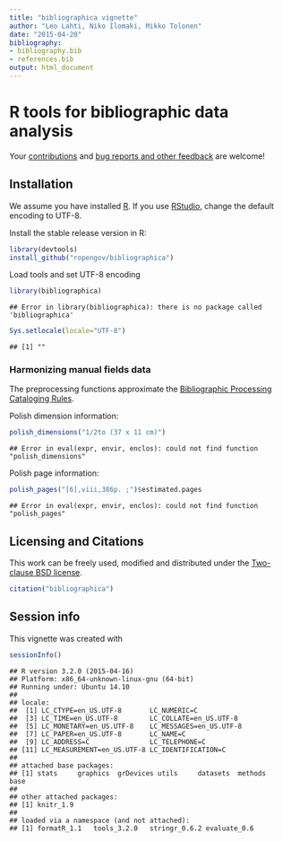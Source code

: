 ```yaml
---
title: "bibliographica vignette"
author: "Leo Lahti, Niko Ilomaki, Mikko Tolonen"
date: "2015-04-20"
bibliography: 
- bibliography.bib
- references.bib
output: html_document
---
```

<!--
  %\VignetteEngine{knitr::rmarkdown}
  %\VignetteIndexEntry{bibliographica vignette}
  %\usepackage[utf8]{inputenc}
-->


R tools for bibliographic data analysis
===========

Your [contributions](http://ropengov.github.com/contact.html) and [bug
reports and other feedback](https://github.com/ropengov/bibliographica) are
welcome!

## Installation

We assume you have installed [R](http://www.r-project.org/). If you
use [RStudio](http://www.rstudio.com/ide/download/desktop), change the
default encoding to UTF-8. 

Install the stable release version in R:


```r
library(devtools)
install_github("ropengov/bibliographica")
```

Load tools and set UTF-8 encoding


```r
library(bibliographica)
```

```
## Error in library(bibliographica): there is no package called 'bibliographica'
```

```r
Sys.setlocale(locale="UTF-8") 
```

```
## [1] ""
```


### Harmonizing manual fields data

The preprocessing functions approximate the [Bibliographic Processing Cataloging Rules](https://www.libraries.psu.edu/psul/cataloging/training/bpcr/300.html).

Polish dimension information:


```r
polish_dimensions("1/2to (37 x 11 cm)")
```

```
## Error in eval(expr, envir, enclos): could not find function "polish_dimensions"
```

Polish page information:


```r
polish_pages("[6],viii,386p. ;")$estimated.pages
```

```
## Error in eval(expr, envir, enclos): could not find function "polish_pages"
```

## Licensing and Citations

This work can be freely used, modified and distributed under the 
[Two-clause BSD license](http://en.wikipedia.org/wiki/BSD\_licenses).


```r
citation("bibliographica")
```

## Session info

This vignette was created with


```r
sessionInfo()
```

```
## R version 3.2.0 (2015-04-16)
## Platform: x86_64-unknown-linux-gnu (64-bit)
## Running under: Ubuntu 14.10
## 
## locale:
##  [1] LC_CTYPE=en_US.UTF-8       LC_NUMERIC=C              
##  [3] LC_TIME=en_US.UTF-8        LC_COLLATE=en_US.UTF-8    
##  [5] LC_MONETARY=en_US.UTF-8    LC_MESSAGES=en_US.UTF-8   
##  [7] LC_PAPER=en_US.UTF-8       LC_NAME=C                 
##  [9] LC_ADDRESS=C               LC_TELEPHONE=C            
## [11] LC_MEASUREMENT=en_US.UTF-8 LC_IDENTIFICATION=C       
## 
## attached base packages:
## [1] stats     graphics  grDevices utils     datasets  methods   base     
## 
## other attached packages:
## [1] knitr_1.9
## 
## loaded via a namespace (and not attached):
## [1] formatR_1.1   tools_3.2.0   stringr_0.6.2 evaluate_0.6
```
